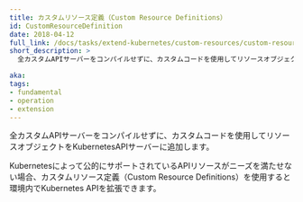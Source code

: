 ```yaml
---
title: カスタムリソース定義（Custom Resource Definitions）
id: CustomResourceDefinition
date: 2018-04-12
full_link: /docs/tasks/extend-kubernetes/custom-resources/custom-resource-definitions/
short_description: >
  全カスタムAPIサーバーをコンパイルせずに、カスタムコードを使用してリソースオブジェクトをKubernetesAPIサーバーに追加します。

aka: 
tags:
- fundamental
- operation
- extension
---
```

  全カスタムAPIサーバーをコンパイルせずに、カスタムコードを使用してリソースオブジェクトをKubernetesAPIサーバーに追加します。

<!--more-->

Kubernetesによって公的にサポートされているAPIリソースがニーズを満たせない場合、カスタムリソース定義（Custom Resource Definitions）を使用すると環境内でKubernetes APIを拡張できます。
